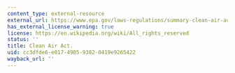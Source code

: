 ```yaml
---
content_type: external-resource
external_url: https://www.epa.gov/laws-regulations/summary-clean-air-act
has_external_license_warning: true
license: https://en.wikipedia.org/wiki/All_rights_reserved
status: ''
title: Clean Air Act.
uid: cc3dfde6-e017-4905-9382-0419e9265422
wayback_url: ''
---
```

